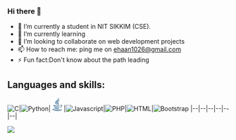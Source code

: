 ### Hi there 👋


- 🔭 I’m currently a student in NIT SIKKIM (CSE).
- 🌱 I’m currently learning 
- 👯 I’m looking to collaborate on web development projects
- 📫 How to reach me: ping me on ehaan1026@gmail.com
- ⚡ Fun fact:Don't know about the path leading

## Languages and skills:
<img alt="C" width="30px" src="https://raw.githubusercontent.com/simple-icons/simple-icons/develop/icons/c.svg" />|<img alt="Python" width="30px" src="https://raw.githubusercontent.com/simple-icons/simple-icons/develop/icons/python.svg" />|<img alt="JAVA" width="30px" src="https://raw.githubusercontent.com/simple-icons/simple-icons/develop/icons/java.svg" />|<img alt="Javascript" width="30px" src="https://raw.githubusercontent.com/simple-icons/simple-icons/develop/icons/javascript.svg" />|<img alt="PHP" width="30px" src="https://raw.githubusercontent.com/simple-icons/simple-icons/develop/icons/php.svg" />|<img alt="HTML" width="30px" src="https://raw.githubusercontent.com/simple-icons/simple-icons/develop/icons/html5.svg" />|<img alt="Bootstrap" width="30px" src="https://raw.githubusercontent.com/simple-icons/simple-icons/develop/icons/bootstrap.svg" />
|--|--|--|--|--|--|




<img src="https://github-readme-stats.vercel.app/api?username=amanverma-1001&&show_icons=true&title_color=ffffff&icon_color=bb2acf&text_color=daf7dc&bg_color=151515">

